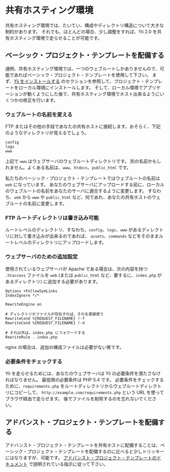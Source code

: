 共有ホスティング環境
====================

共有ホスティング環境では、たいてい、構成やディレクトリ構造について大きな制約があります。
それでも、ほとんどの場合、少し調整をすれば、Yii 2.0 を共有ホスティング環境で走らせることが可能です。

## ベーシック・プロジェクト・テンプレートを配備する

通例、共有ホスティング環境では、一つのウェブルートしかありませんので、可能であればベーシック・プロジェクト・テンプレートを使用して下さい。
まず、[Yii をインストールする](start-installation.md) のセクションを参照して、プロジェクト・テンプレートをローカル環境にインストールします。
そして、ローカル環境でアプリケーションが動くようにした後で、共有ホスティング環境でホスト出来るようにいくつかの修正を行います。

### ウェブルートの名前を変える <span id="renaming-webroot"></span>

FTP またはその他の手段であなたの共有ホストに接続します。おそらく、下記のようなディレクトリが見えるでしょう。
 
```
config
logs
www
```

上記で `www` はウェブサーバのウェブルートディレクトリです。
別の名前かもしれません。よくある名前は、`www`、`htdocs`、`public_html` です。

私たちのベーシック・プロジェクト・テンプレートではウェブルートの名前は `web` になっています。
あなたのウェブサーバにアップロードする前に、ローカルのウェブルートの名前をあなたのサーバに適合するように変更します。
すなわち、`web` から `www` や `public_html` など、何であれ、あなたの共有ホストのウェブルートの名前に変更します。

### FTP ルートディレクトリは書き込み可能

ルートレベルのディレクトリ、すなわち、`config`、`logs`、`www` があるディレクトリに対して書き込みが出来るのであれば、
`assets`、`commands` などをそのままルートレベルのディレクトリにアップロードします。

### ウェブサーバのための追加設定 <span id="add-extras-for-webserver"></span>

使用されているウェブサーバが Apache である場合は、次の内容を持つ `.htaccess` ファイルを `web` (または `public_html` など、要するに、`index.php` があるディレクトリ) に追加する必要があります。

```
Options +FollowSymLinks
IndexIgnore */*

RewriteEngine on

# ディレクトリかファイルが存在すれば、それを直接使う
RewriteCond %{REQUEST_FILENAME} !-f
RewriteCond %{REQUEST_FILENAME} !-d

# それ以外は、index.php にフォワードする
RewriteRule . index.php
```

nginx の場合は、追加の構成ファイルは必要がない筈です。

### 必要条件をチェックする

Yii を走らせるためには、あなたのウェブサーバは Yii の必要条件を満たさなければなりません。
最低限の必要条件は PHP 5.4 です。
必要条件をチェックするために、`requirements.php` をルートディレクトリからウェブルートディレクトリにコピーして、
`http://example.com/requirements.php` という URL を使ってブラウザ経由で走らせます。
後でファイルを削除するのを忘れないでください。


## アドバンスト・プロジェクト・テンプレートを配備する

アドバンスト・プロジェクト・テンプレートを共有ホストに配備することは、ベーシック・プロジェクト・テンプレートを配備するのに比べると少しトリッキーにはなりますが、可能です。
[アドバンスト・プロジェクト・テンプレートのドキュメント](https://github.com/yiisoft/yii2-app-advanced/blob/master/docs/guide-ja/topic-shared-hosting.md)
で説明されている指示に従って下さい。
